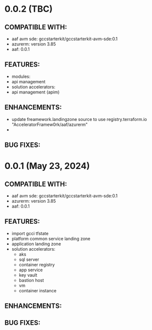 # 0.0.2 (TBC)
## COMPATIBLE WITH:
* aaf avm sde: gccstarterkit/gccstarterkit-avm-sde:0.1 
* azurerm: version 3.85
* aaf: 0.0.1

## FEATURES:
* modules:
 * api management
* solution accelerators:
 * api management (apim) 

## ENHANCEMENTS:
* update freamework.landingzone source to use registry.terraform.io "AcceleratorFramew0rk/aaf/azurerm"
* 
## BUG FIXES:


# 0.0.1 (May 23, 2024)
## COMPATIBLE WITH:
* aaf avm sde: gccstarterkit/gccstarterkit-avm-sde:0.1 
* azurerm: version 3.85
* aaf: 0.0.1

## FEATURES:
* import gcci tfstate
* platform common service landing zone
* application landing zone
* solution accelerators:
  * aks
  * sql server
  * container registry
  * app service
  * key vault
  * bastion host
  * vm
  * container instance 

## ENHANCEMENTS:

## BUG FIXES:



